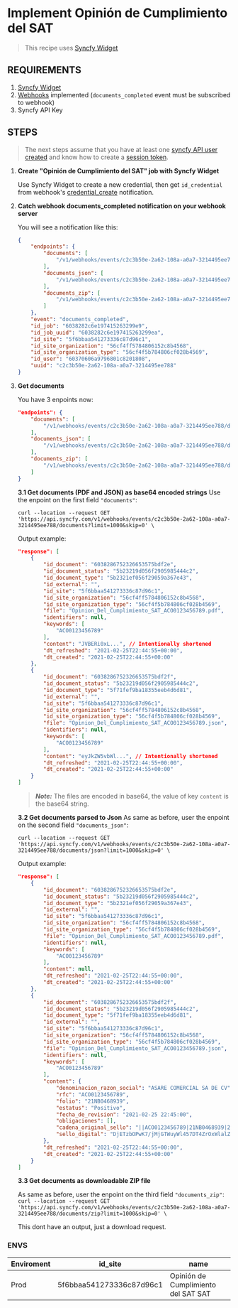 # Implement Opinión de Cumplimiento del SAT

> This recipe uses [Syncfy Widget][syncfy-widget-docs]


## REQUIREMENTS 
1. [Syncfy Widget][syncfy-widget-docs]
2. [Webhooks][syncfy-webhook-docs] implemented (`documents_completed` event must be subscribed to webhook)
3. Syncfy API Key

## STEPS
> The next steps assume that you have at least one [syncfy API user created][syncfy-post-user] and know how to create a [session token][syncfy-post-sesions]. 

1. **Create "Opinión de Cumplimiento del SAT" job with Syncfy Widget**
    
    Use Syncfy Widget to create a new credential, then get `id_credential` from webhook's [credential_create][syncfy-webhook-events] notification.

2. **Catch webhook documents_completed notification on your webhook server**

    You will see a notification like this:

    ```json
    {
        "endpoints": {
            "documents": [
                "/v1/webhooks/events/c2c3b50e-2a62-108a-a0a7-3214495ee788/documents?limit=1000&skip=0"
            ],
            "documents_json": [
                "/v1/webhooks/events/c2c3b50e-2a62-108a-a0a7-3214495ee788/documents/json?limit=1000&skip=0"
            ],
            "documents_zip": [
                "/v1/webhooks/events/c2c3b50e-2a62-108a-a0a7-3214495ee788/documents/zip?limit=1000&skip=0"
            ]
        },
        "event": "documents_completed",
        "id_job": "6038282c6e197415263299e9",
        "id_job_uuid": "6038282c6e197415263299ea",
        "id_site": "5f6bbaa541273336c87d96c1",
        "id_site_organization": "56cf4ff5784806152c8b4568",
        "id_site_organization_type": "56cf4f5b784806cf028b4569",
        "id_user": "60370606a9796801c8201808",
        "uuid": "c2c3b50e-2a62-108a-a0a7-3214495ee788"
    }
    ```
3. **Get documents**

    You have 3 enpoints now:
    ```json
    "endpoints": {
        "documents": [
            "/v1/webhooks/events/c2c3b50e-2a62-108a-a0a7-3214495ee788/documents?limit=1000&skip=0"
        ],
        "documents_json": [
            "/v1/webhooks/events/c2c3b50e-2a62-108a-a0a7-3214495ee788/documents/json?limit=1000&skip=0"
        ],
        "documents_zip": [
            "/v1/webhooks/events/c2c3b50e-2a62-108a-a0a7-3214495ee788/documents/zip?limit=1000&skip=0"
        ]
    }
    ```

    **3.1 Get documents (PDF and JSON) as base64 encoded strings**
    Use the enpoint on the first field `"documents"`:

    `curl --location --request GET 'https://api.syncfy.com/v1/webhooks/events/c2c3b50e-2a62-108a-a0a7-3214495ee788/documents?limit=1000&skip=0' \`


    Output example:
    ```json
    "response": [
        {
            "id_document": "6038286752326653575bdf2e",
            "id_document_status": "5b23219d056f2905985444c2",
            "id_document_type": "5b2321ef056f29059a367e43",
            "id_external": "",
            "id_site": "5f6bbaa541273336c87d96c1",
            "id_site_organization": "56cf4ff5784806152c8b4568",
            "id_site_organization_type": "56cf4f5b784806cf028b4569",
            "file": "Opinion_Del_Cumplimiento_SAT_ACO0123456789.pdf",
            "identifiers": null,
            "keywords": [
                "ACO0123456789"
            ],
            "content": "JVBERi0xL...", // Intentionally shortened
            "dt_refreshed": "2021-02-25T22:44:55+00:00",
            "dt_created": "2021-02-25T22:44:55+00:00"
        },
        {
            "id_document": "6038286752326653575bdf2f",
            "id_document_status": "5b23219d056f2905985444c2",
            "id_document_type": "5f71fef9ba18355eeb4d6d81",
            "id_external": "",
            "id_site": "5f6bbaa541273336c87d96c1",
            "id_site_organization": "56cf4ff5784806152c8b4568",
            "id_site_organization_type": "56cf4f5b784806cf028b4569",
            "file": "Opinion_Del_Cumplimiento_SAT_ACO0123456789.json",
            "identifiers": null,
            "keywords": [
                "ACO0123456789"
            ],
            "content": "eyJkZW5vbWl...", // Intentionally shortened
            "dt_refreshed": "2021-02-25T22:44:55+00:00",
            "dt_created": "2021-02-25T22:44:55+00:00"
        }
    ]
    ```
    > ***Note:*** The files are encoded in base64, the value of key `content` is the base64 string.

    **3.2 Get documents parsed to Json**
    As same as before, user the enpoint on the second field `"documents_json"`:

    `curl --location --request GET 'https://api.syncfy.com/v1/webhooks/events/c2c3b50e-2a62-108a-a0a7-3214495ee788/documents/json?limit=1000&skip=0' \`

    Output example:

    ```json    
    "response": [
        {
            "id_document": "6038286752326653575bdf2e",
            "id_document_status": "5b23219d056f2905985444c2",
            "id_document_type": "5b2321ef056f29059a367e43",
            "id_external": "",
            "id_site": "5f6bbaa541273336c87d96c1",
            "id_site_organization": "56cf4ff5784806152c8b4568",
            "id_site_organization_type": "56cf4f5b784806cf028b4569",
            "file": "Opinion_Del_Cumplimiento_SAT_ACO0123456789.pdf",
            "identifiers": null,
            "keywords": [
                "ACO0123456789"
            ],
            "content": null,
            "dt_refreshed": "2021-02-25T22:44:55+00:00",
            "dt_created": "2021-02-25T22:44:55+00:00"
        },
        {
            "id_document": "6038286752326653575bdf2f",
            "id_document_status": "5b23219d056f2905985444c2",
            "id_document_type": "5f71fef9ba18355eeb4d6d81",
            "id_external": "",
            "id_site": "5f6bbaa541273336c87d96c1",
            "id_site_organization": "56cf4ff5784806152c8b4568",
            "id_site_organization_type": "56cf4f5b784806cf028b4569",
            "file": "Opinion_Del_Cumplimiento_SAT_ACO0123456789.json",
            "identifiers": null,
            "keywords": [
                "ACO0123456789"
            ],
            "content": {
                "denominacion_razon_social": "ASARE COMERCIAL SA DE CV",
                "rfc": "ACO0123456789",
                "folio": "21NB0468939",
                "estatus": "Positivo",
                "fecha_de_revision": "2021-02-25 22:45:00",
                "obligaciones": [],
                "cadena_original_sello": "||ACO0123456789|21NB0468939|25-02-2021|P||00001081088108000031||",
                "sello_digital": "DjETzbOPwK7/jMjGTWuyWl457DT4ZrOxWlalZvDdVNyHiSPrrUk34kCAQwiD5uQJ55tHgb7DcC+kZzUzwwMLRJ972P0asSxVL0lWfEN0cud mddov+d0bGRHRuixnJjNl4nbHs766BeaFxYJNqb9BhGId8q8+xaxnrY=t5NR1ntSr"
            },
            "dt_refreshed": "2021-02-25T22:44:55+00:00",
            "dt_created": "2021-02-25T22:44:55+00:00"
        }
    ]
    ```

    **3.3 Get documents as downloadable ZIP file**
    
    As same as before, user the enpoint on the third field `"documents_zip"`:
    `curl --location --request GET 'https://api.syncfy.com/v1/webhooks/events/c2c3b50e-2a62-108a-a0a7-3214495ee788/documents/zip?limit=1000&skip=0' \`

    This dont have an output, just a download request.
### ENVS

Enviroment | id_site | name 
------ | ------ | ------
Prod   | 5f6bbaa541273336c87d96c1 | Opinión de Cumplimiento del SAT SAT  

 [//]: # 
[syncfy-widget-docs]: <https://syncfy.com/w/en/sync/public/app/(section:docs/mx/sync-tax/widget/overview)>
[syncfy-webhook-docs]: <https://syncfy.com/w/en/sync/public/app/(section:docs/mx/sync-tax/webhooks/overview)>
[syncfy-webhook-events]: <https://syncfy.com/w/en/sync/public/app/(section:docs/mx/sync-tax/webhooks/events)>
[syncfy-post-user]: <https://syncfy.com/w/en/sync/public/app/(section:docs/mx/sync-tax/api/users)?method=POST&path=%2Fv1%2Fusers>
[syncfy-post-sesions]: <https://syncfy.com/w/en/sync/public/app/(section:docs/mx/sync-tax/api/sessions)?method=POST&path=%2Fv1%2Fsessions>
[syncfy-transactios-docs]: <https://syncfy.com/w/en/sync/public/app/(section:docs/mx/sync-tax/api/transactions)?method=GET&path=%2Fv1%2Ftransactions>
[syncfy-attachments-docs]: <https://syncfy.com/w/en/sync/public/app/(section:docs/mx/sync-tax/api/attachments)?method=GET&path=%2Fv1%2Fattachments%2F:sync_id_attachment>
[syncfy-attachments-json-docs]: <https://syncfy.com/w/en/sync/public/app/(section:docs/mx/sync-tax/api/attachments)?method=GET&path=%2Fv1%2Fattachments%2F:sync_id_attachment%2Fjson>